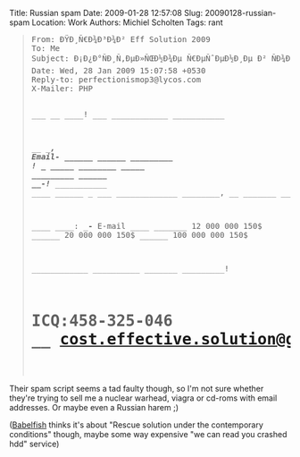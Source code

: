 Title: Russian spam
Date: 2009-01-28 12:57:08
Slug: 20090128-russian-spam
Location: Work
Authors: Michiel Scholten
Tags: rant

<blockquote><pre>
From: ÐŸÐ¸Ñ€Ð¾Ð³Ð¾Ð² Eff Solution 2009 <perfectionismop3@lycos.com>
To: Me
Subject: Ð¡Ð¿Ð°ÑÐ¸Ñ‚ÐµÐ»ÑŒÐ½Ð¾Ðµ Ñ€ÐµÑˆÐµÐ½Ð¸Ðµ Ð² ÑÐ¾Ð²Ñ€ÐµÐ¼ÐµÐ½Ð½Ñ‹Ñ… ÑƒÑÐ»Ð¾Ð²Ð¸ÑÑ…
Date: Wed, 28 Jan 2009 15:07:58 +0530
Reply-to: perfectionismop3@lycos.com
X-Mailer: PHP

___ __ ____! ___ ____________ ___________

__ __________, Email-_______ ______ ______ _________ __________!
_ _____ ________ _____ _________ ______ __-_______!_____ ___________ ____ ______ _ ___ _____________ ________, __ _______ ______ :)
 
____ ____: ___-__ E-mail ____
_______ 12 000 000 150$
______ 20 000 000 150$
______ 100 000 000 150$

____________ __________ _______ _________!
# ICQ:458-325-046 __ cost.effective.solution@gmail.com
</pre></blockquote>

<p>Their spam script seems a tad faulty though, so I'm not sure whether they're trying to sell me a nuclear warhead, viagra or cd-roms with email addresses. Or maybe even a Russian harem ;)</p>

<p>(<a href="http://babelfish.yahoo.com/">Babelfish</a> thinks it's about "Rescue solution under the contemporary conditions" though, maybe some way expensive "we can read you crashed hdd" service)</p>